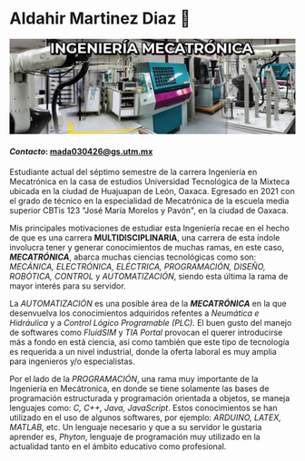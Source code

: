 # Aldahir Martinez Diaz :call_me_hand:
![](https://github.com/AldahirMartinezDiaz/AldahirMartinezDiaz/blob/main/IMG_1099.jpeg)
#### _Contacto_: mada030426@gs.utm.mx

Estudiante actual del séptimo semestre de la carrera Ingeniería en Mecatrónica en la casa de estudios Universidad Tecnológica de la Mixteca ubicada en la ciudad de Huajuapan de León, Oaxaca. Egresado en 2021 con el grado de técnico en la especialidad de Mecatrónica de la escuela media superior CBTis 123 "José María Morelos y Pavón", en la ciudad de Oaxaca.

Mis principales motivaciones de estudiar esta Ingeniería recae en el hecho de que es una carrera **MULTIDISCIPLINARIA**, una carrera de esta índole involucra tener y generar conocimientos de muchas ramas, en este caso, _**MECATRÓNICA**_, abarca muchas ciencias tecnológicas como son: _MECÁNICA, ELECTRÓNICA, ELÉCTRICA, PROGRAMACIÓN, DISEÑO, ROBÓTICA, CONTROL_ y _AUTOMATIZACIÓN_, siendo esta última la rama de mayor interés para su servidor.

La _AUTOMATIZACIÓN_ es una posible área de la _**MECATRÓNICA**_ en la que desenvuelva los conocimientos adquiridos refentes a _Neumática e Hidráulica_ y a _Control Lógico Programable (PLC)._ El buen gusto del manejo de softwares como _FluidSIM_ y _TIA Portal_ provocan el querer introducirse más a fondo en está ciencia, así como también que este tipo de tecnología es requerida a un nivel industrial, donde la oferta laboral es muy amplia para ingenieros y/o especialistas.

Por el lado de la _PROGRAMACIÓN_, una rama muy importante de la Ingeniería en Mecátronica, en donde se tiene solamente las bases de programación estructurada y programación orientada a objetos, se maneja lenguajes como: _C, C++, Java, JavaScript_. Estos conocimientos se han utilizado en el uso de algunos softwares, por ejemplo: _ARDUINO, LATEX, MATLAB,_ etc. Un lenguaje necesario y que a su servidor le gustaria aprender es, _Phyton_, lenguaje de programación muy utilizado en la actualidad tanto en el ámbito educativo como profesional.
<!--
**AldahirMartinezDiaz/AldahirMartinezDiaz** is a ✨ _special_ ✨ repository because its `README.md` (this file) appears on your GitHub profile.

Here are some ideas to get you started:

- 🔭 I’m currently working on ...
- 🌱 I’m currently learning ...
- 👯 I’m looking to collaborate on ...
- 🤔 I’m looking for help with ...
- 💬 Ask me about ...
- 📫 How to reach me: ...
- 😄 Pronouns: ...
- ⚡ Fun fact: ...
-->
